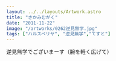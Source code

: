```yaml
---
layout: ../../layouts/Artwork.astro
title: "さかみむがく"
date: "2011-11-22"
image: "/artworks/0262逆見無学.jpg"
tags: ["ハルスベリヤ", "逆見無学","てすと"]
---
```


逆見無学でございまーす（腕を軽く広げて）